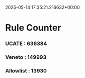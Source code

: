 2025-05-14 17:35:21.216632+00:00
# Rule Counter 
 ### UCATE : 636384

 ### Veneto : 149993

 ### Allowlist : 13930